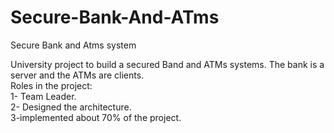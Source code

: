 # Secure-Bank-And-ATms
Secure Bank and Atms system

University project to build a secured Band and ATMs systems. The bank is a server and the ATMs are clients. \
Roles in the project:  \
1- Team Leader. \
2- Designed the architecture. \
3-implemented about 70% of the project. 
